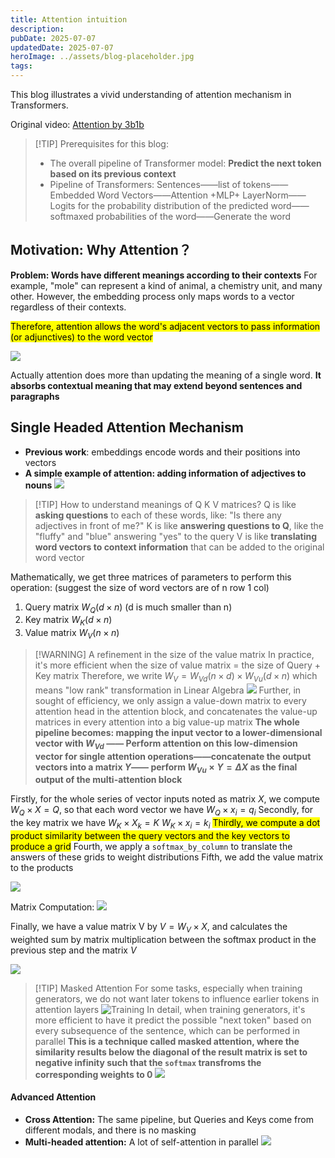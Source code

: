 ```yaml
---
title: Attention intuition
description: 
pubDate: 2025-07-07
updatedDate: 2025-07-07
heroImage: ../assets/blog-placeholder.jpg
tags:
---
```

This blog illustrates a vivid understanding of attention mechanism in Transformers.

Original video: [ Attention by 3b1b](https://www.youtube.com/watch?v=wjZofJX0v4M)

>[!TIP] Prerequisites for this blog:
>- The overall pipeline of Transformer model: **Predict the next token based on its previous context**
>- Pipeline of Transformers:
>  Sentences——list of tokens——Embedded Word Vectors——Attention +MLP+ LayerNorm—— Logits for the probability distribution of the predicted word——softmaxed probabilities of the word——Generate the word
  

## Motivation: Why Attention？

**Problem: Words have different meanings according to their contexts**
For example, "mole" can represent a kind of animal, a chemistry unit, and many other.
However, the embedding process only maps words to a vector regardless of their contexts. 

<mark>Therefore, attention allows the word's adjacent vectors to pass information (or adjunctives) to the word vector</mark>


![](../../assets/images/Pasted%20image%2020250707124628.png)

Actually attention does more than updating the meaning of a single word. **It absorbs contextual meaning that may extend beyond sentences and paragraphs**

## Single Headed Attention Mechanism

- **Previous work**: embeddings encode words and their positions into vectors
- **A simple example of attention: adding information of adjectives to nouns**
![](../../assets/images/Pasted%20image%2020250707125133.png)

> [!TIP] How to understand meanings of Q K V matrices?
> Q is like **asking questions** to each of these words, like: "Is there any adjectives in front of me?" 
> K is like **answering questions to Q**, like the "fluffy" and "blue" answering "yes" to the query
> V is like **translating word vectors to context information** that can be added to the original word vector

Mathematically, we get three matrices of parameters to perform this operation:
(suggest the size of word vectors are of n row 1 col)
1. Query matrix $W_Q (d \times n)$ (d is much smaller than n)
2. Key matrix $W_K(d \times n)$
3. Value matrix $W_V( n \times n)$

>[!WARNING] A refinement in the size of the value matrix
>In practice, it's more efficient when the size of value matrix = the size of Query + Key matrix
>Therefore, we write $W_V=W_{Vd}(n\times d) \times W_{Vu}(d\times n)$ which means "low rank" transformation in Linear Algebra
>![](../../assets/images/Pasted%20image%2020250707165719.png)
>Further, in sought of efficiency, we only assign a value-down matrix to every attention head in the attention block, and concatenates the value-up matrices in every attention into a big value-up matrix
>**The whole pipeline becomes: mapping the input vector to a lower-dimensional vector with $W_{Vd}$ —— Perform attention on this low-dimension vector for single attention operations——concatenate the output vectors into a matrix $Y$—— perform $W_{Vu} \times Y=\Delta X$ as the final output of the multi-attention block**

Firstly, for the whole series of vector inputs noted as matrix $X$, we compute $W_Q \times X=Q$, so that each word vector we have $W_Q \times x_i=q_i$
Secondly, for the key matrix we have $W_K \times X_k=K$  $W_K \times x_i=k_i$
<mark> Thirdly, we compute a dot product similarity between the query vectors and the key vectors to produce a grid</mark>
Fourth, we apply a `softmax_by_column` to translate the answers of these grids to weight distributions
Fifth, we add the value matrix to the products

![](../../assets/images/Pasted%20image%2020250707132545.png)

Matrix Computation:
![](../../assets/images/Pasted%20image%2020250707133510.png)

Finally, we have a value matrix V by $V=W_V \times X$, and calculates the weighted sum by matrix multiplication between the softmax product in the previous step and the matrix $V$

![](../../assets/images/Pasted%20image%2020250707163354.png)

>[!TIP] Masked Attention
>For some tasks, especially when training generators, we do not want later tokens to influence earlier tokens in attention layers
>![Training](../../assets/images/Pasted%20image%2020250707162301.png)
>In detail, when training generators, it's more efficient to have it predict the possible "next token" based on every subsequence of the sentence, which can be performed in parallel
>**This is a technique called masked attention, where the similarity results below the diagonal of the result matrix is set to negative infinity such that the `softmax` transfroms the corresponding weights to 0**
>![](../../assets/images/Pasted%20image%2020250707163231.png)


#### Advanced Attention

- **Cross Attention:** The same pipeline, but Queries and Keys come from different modals, and there is no masking
- **Multi-headed attention:** A lot of self-attention in parallel
  ![](../../assets/images/Pasted%20image%2020250707170058.png)




